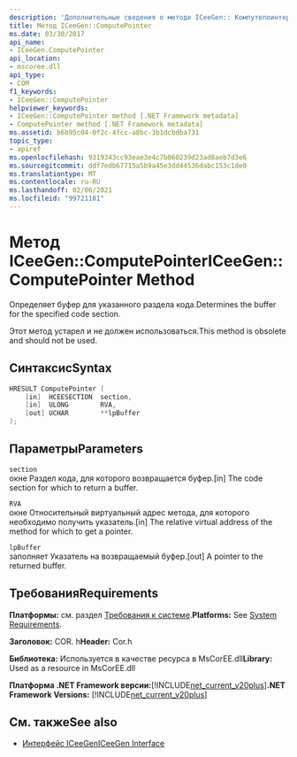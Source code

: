 ```yaml
---
description: 'Дополнительные сведения о методе ICeeGen:: Компутепоинтер'
title: Метод ICeeGen::ComputePointer
ms.date: 03/30/2017
api_name:
- ICeeGen.ComputePointer
api_location:
- mscoree.dll
api_type:
- COM
f1_keywords:
- ICeeGen::ComputePointer
helpviewer_keywords:
- ICeeGen::ComputePointer method [.NET Framework metadata]
- ComputePointer method [.NET Framework metadata]
ms.assetid: b6b95c04-0f2c-4fcc-a8bc-3b1dcbdba731
topic_type:
- apiref
ms.openlocfilehash: 9319343cc93eae3e4c7b060239d23ad8aeb7d3e6
ms.sourcegitcommit: ddf7edb67715a5b9a45e3dd44536dabc153c1de0
ms.translationtype: MT
ms.contentlocale: ru-RU
ms.lasthandoff: 02/06/2021
ms.locfileid: "99721181"
---
```

# <a name="iceegencomputepointer-method"></a><span data-ttu-id="0fc02-103">Метод ICeeGen::ComputePointer</span><span class="sxs-lookup"><span data-stu-id="0fc02-103">ICeeGen::ComputePointer Method</span></span>

<span data-ttu-id="0fc02-104">Определяет буфер для указанного раздела кода.</span><span class="sxs-lookup"><span data-stu-id="0fc02-104">Determines the buffer for the specified code section.</span></span>  
  
 <span data-ttu-id="0fc02-105">Этот метод устарел и не должен использоваться.</span><span class="sxs-lookup"><span data-stu-id="0fc02-105">This method is obsolete and should not be used.</span></span>  
  
## <a name="syntax"></a><span data-ttu-id="0fc02-106">Синтаксис</span><span class="sxs-lookup"><span data-stu-id="0fc02-106">Syntax</span></span>  
  
```cpp  
HRESULT ComputePointer (  
    [in]  HCEESECTION  section,  
    [in]  ULONG        RVA,
    [out] UCHAR        **lpBuffer  
);  
```  
  
## <a name="parameters"></a><span data-ttu-id="0fc02-107">Параметры</span><span class="sxs-lookup"><span data-stu-id="0fc02-107">Parameters</span></span>  

 `section`  
 <span data-ttu-id="0fc02-108">окне Раздел кода, для которого возвращается буфер.</span><span class="sxs-lookup"><span data-stu-id="0fc02-108">[in] The code section for which to return a buffer.</span></span>  
  
 `RVA`  
 <span data-ttu-id="0fc02-109">окне Относительный виртуальный адрес метода, для которого необходимо получить указатель.</span><span class="sxs-lookup"><span data-stu-id="0fc02-109">[in] The relative virtual address of the method for which to get a pointer.</span></span>  
  
 `lpBuffer`  
 <span data-ttu-id="0fc02-110">заполняет Указатель на возвращаемый буфер.</span><span class="sxs-lookup"><span data-stu-id="0fc02-110">[out] A pointer to the returned buffer.</span></span>  
  
## <a name="requirements"></a><span data-ttu-id="0fc02-111">Требования</span><span class="sxs-lookup"><span data-stu-id="0fc02-111">Requirements</span></span>  

 <span data-ttu-id="0fc02-112">**Платформы:** см. раздел [Требования к системе](../../get-started/system-requirements.md).</span><span class="sxs-lookup"><span data-stu-id="0fc02-112">**Platforms:** See [System Requirements](../../get-started/system-requirements.md).</span></span>  
  
 <span data-ttu-id="0fc02-113">**Заголовок:** COR. h</span><span class="sxs-lookup"><span data-stu-id="0fc02-113">**Header:** Cor.h</span></span>  
  
 <span data-ttu-id="0fc02-114">**Библиотека:** Используется в качестве ресурса в MsCorEE.dll</span><span class="sxs-lookup"><span data-stu-id="0fc02-114">**Library:** Used as a resource in MsCorEE.dll</span></span>  
  
 <span data-ttu-id="0fc02-115">**Платформа .NET Framework версии:**[!INCLUDE[net_current_v20plus](../../../../includes/net-current-v20plus-md.md)]</span><span class="sxs-lookup"><span data-stu-id="0fc02-115">**.NET Framework Versions:** [!INCLUDE[net_current_v20plus](../../../../includes/net-current-v20plus-md.md)]</span></span>  
  
## <a name="see-also"></a><span data-ttu-id="0fc02-116">См. также</span><span class="sxs-lookup"><span data-stu-id="0fc02-116">See also</span></span>

- [<span data-ttu-id="0fc02-117">Интерфейс ICeeGen</span><span class="sxs-lookup"><span data-stu-id="0fc02-117">ICeeGen Interface</span></span>](iceegen-interface.md)
